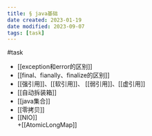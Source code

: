 ```yaml
---
title: § java基础
date created: 2023-01-19
date modified: 2023-09-07
tags: [task]
---
```


#task

+ [[exception和error的区别]]
+ [[final、fianally、finalize的区别]]
+ [[强引用]]、[[软引用]]、 [[弱引用]]、[[虚引用]]
+ [[自动拆装箱]]
+ [[java集合]]
+ [[零拷贝]]
+ [[NIO]]  
+[[AtomicLongMap]]
